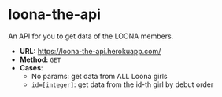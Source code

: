 # loona-the-api

An API for you to get data of the LOONA members.

- **URL:** https://loona-the-api.herokuapp.com/
- **Method:**
  `GET`
- **Cases**:
  - No params: get data from ALL Loona girls
  - `id=[integer]`: get data from the id-th girl by debut order
